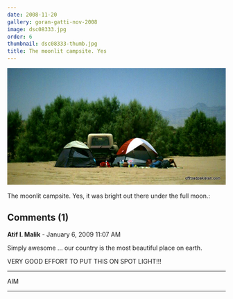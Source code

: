 ```yaml
---
date: 2008-11-20
gallery: goran-gatti-nov-2008
image: dsc08333.jpg
order: 6
thumbnail: dsc08333-thumb.jpg
title: The moonlit campsite. Yes
---
```


![The moonlit campsite. Yes](./dsc08333.jpg)

The moonlit campsite. Yes, it was bright out there under the full moon.:

<div id="comments">

## Comments (1)

**Atif I. Malik** - January  6, 2009 11:07 AM

Simply awesome ... our country is the most beautiful place on earth.

VERY GOOD EFFORT TO PUT THIS ON SPOT LIGHT!!!

---
AIM

---

</div>